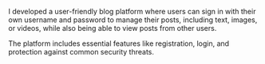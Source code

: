 I developed a user-friendly blog platform where users can sign
in with their own username and password to manage their posts, including 
text, images, or videos, while also being able to view posts from other users.

The platform includes essential features like registration, login, and protection against common security threats.
